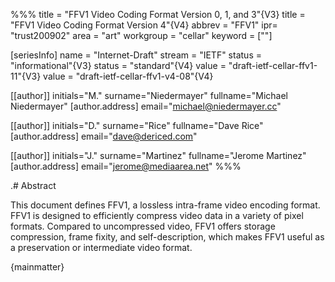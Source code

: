 %%%
title = "FFV1 Video Coding Format Version 0, 1, and 3"{V3}
title = "FFV1 Video Coding Format Version 4"{V4}
abbrev = "FFV1"
ipr= "trust200902"
area = "art"
workgroup = "cellar"
keyword = [""]

[seriesInfo]
name = "Internet-Draft"
stream = "IETF"
status = "informational"{V3}
status = "standard"{V4}
value = "draft-ietf-cellar-ffv1-11"{V3}
value = "draft-ietf-cellar-ffv1-v4-08"{V4}

[[author]]
initials="M."
surname="Niedermayer"
fullname="Michael Niedermayer"
  [author.address]
  email="michael@niedermayer.cc"

[[author]]
initials="D."
surname="Rice"
fullname="Dave Rice"
  [author.address]
  email="dave@dericed.com"

[[author]]
initials="J."
surname="Martinez"
fullname="Jerome Martinez"
  [author.address]
  email="jerome@mediaarea.net"
%%%

.# Abstract

This document defines FFV1, a lossless intra-frame video encoding format. FFV1 is designed to efficiently compress video data in a variety of pixel formats. Compared to uncompressed video, FFV1 offers storage compression, frame fixity, and self-description, which makes FFV1 useful as a preservation or intermediate video format.

{mainmatter}
